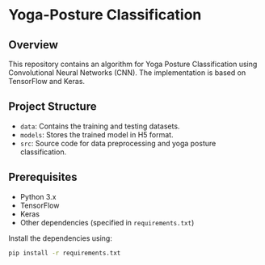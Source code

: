 # Yoga-Posture Classification

## Overview

This repository contains an algorithm for Yoga Posture Classification using Convolutional Neural Networks (CNN). The implementation is based on TensorFlow and Keras.

## Project Structure

- `data`: Contains the training and testing datasets.
- `models`: Stores the trained model in H5 format.
- `src`: Source code for data preprocessing and yoga posture classification.

## Prerequisites

- Python 3.x
- TensorFlow
- Keras
- Other dependencies (specified in `requirements.txt`)

Install the dependencies using:

```bash
pip install -r requirements.txt
